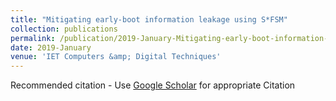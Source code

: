 ```yaml
---
title: "Mitigating early-boot information leakage using S*FSM"
collection: publications
permalink: /publication/2019-January-Mitigating-early-boot-information-leakage-using-SFSM
date: 2019-January
venue: 'IET Computers &amp; Digital Techniques'
---
```

Recommended citation - Use [Google Scholar](https://scholar.google.com/scholar?q=Mitigating+early-boot+information+leakage+using+S*FSM) for appropriate Citation 